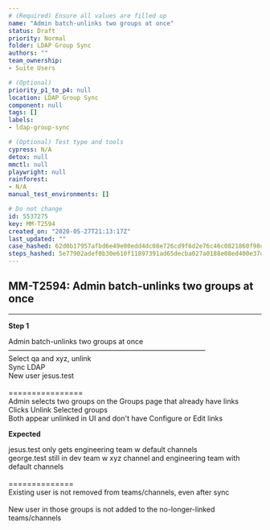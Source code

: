 ```yaml
---
# (Required) Ensure all values are filled up
name: "Admin batch-unlinks two groups at once"
status: Draft
priority: Normal
folder: LDAP Group Sync
authors: ""
team_ownership: 
- Suite Users

# (Optional)
priority_p1_to_p4: null
location: LDAP Group Sync
component: null
tags: []
labels: 
- ldap-group-sync

# (Optional) Test type and tools
cypress: N/A
detox: null
mmctl: null
playwright: null
rainforest: 
- N/A
manual_test_environments: []

# Do not change
id: 5537275
key: MM-T2594
created_on: "2020-05-27T21:13:17Z"
last_updated: ""
case_hashed: 62d0b17957afbd6e49e00edd4dc08e726cd9f6d2e76c46c0821860f98c379e542b12841e226a6b4cdeb569b400236b7d
steps_hashed: 5e77902adef0b30e610f11897391ad65decba027a0188e08ed400e37ddd02bcca72c1e2a24a9c7ae7a5bc4cdc1a77f64
---
```


<!-- (Auto-generated) Based on frontmatter's "key" and "name" -->

## MM-T2594: Admin batch-unlinks two groups at once

---

**Step 1**

Admin batch-unlinks two groups at once\
————————————————————————————\
Select qa and xyz, unlink\
Sync LDAP\
New user jesus.test\
\
\================\
Admin selects two groups on the Groups page that already have links\
Clicks Unlink Selected groups\
Both appear unlinked in UI and don't have Configure or Edit links

**Expected**

jesus.test only gets engineering team w default channels\
george.test still in dev team w xyz channel and engineering team with default channels\
\
\==============\
Existing user is not removed from teams/channels, even after sync\
\
New user in those groups is not added to the no-longer-linked teams/channels
